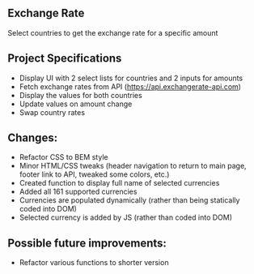 ## Exchange Rate

Select countries to get the exchange rate for a specific amount

## Project Specifications

- Display UI with 2 select lists for countries and 2 inputs for amounts
- Fetch exchange rates from API (https://api.exchangerate-api.com)
- Display the values for both countries
- Update values on amount change
- Swap country rates

## Changes:
- Refactor CSS to BEM style
- Minor HTML/CSS tweaks (header navigation to return to main page, footer link to API, tweaked some colors, etc.)
- Created function to display full name of selected currencies
- Added all 161 supported currencies
- Currencies are populated dynamically (rather than being statically coded into DOM)
- Selected currency is added by JS (rather than coded into DOM)

## Possible future improvements:
- Refactor various functions to shorter version
